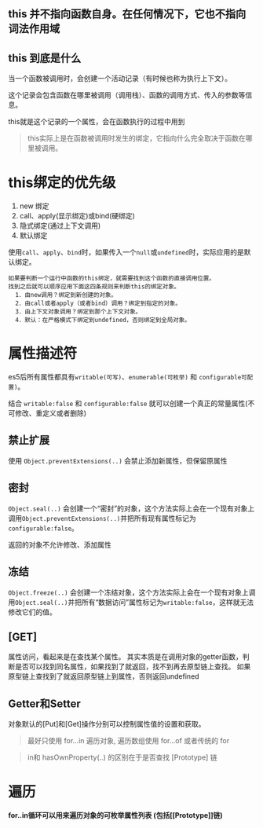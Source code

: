 ## this 并不指向函数自身。在任何情况下，它也不指向词法作用域

## this 到底是什么

当一个函数被调用时，会创建一个活动记录（有时候也称为执行上下文）。

这个记录会包含函数在哪里被调用（调用栈）、函数的调用方式、传入的参数等信息。

this就是这个记录的一个属性，会在函数执行的过程中用到

> this实际上是在函数被调用时发生的绑定，它指向什么完全取决于函数在哪里被调用。

# this绑定的优先级

1. new 绑定
2. call、apply(显示绑定)或bind(硬绑定)
3. 隐式绑定(通过上下文调用)
4. 默认绑定

使用`call`、`apply`、`bind`时，如果传入一个`null`或`undefined`时，实际应用的是默认绑定。

    如果要判断一个运行中函数的this绑定，就需要找到这个函数的直接调用位置。
    找到之后就可以顺序应用下面这四条规则来判断this的绑定对象。
      1．由new调用？绑定到新创建的对象。
      2．由call或者apply（或者bind）调用？绑定到指定的对象。
      3．由上下文对象调用？绑定到那个上下文对象。
      4．默认：在严格模式下绑定到undefined，否则绑定到全局对象。

# 属性描述符
es5后所有属性都具有`writable(可写)`、`enumerable(可枚举)` 和 `configurable可配置)`。

结合 `writable:false` 和 `configurable:false` 就可以创建一个真正的常量属性(不可修改、重定义或者删除)

## 禁止扩展
使用 `Object.preventExtensions(..)` 会禁止添加新属性，但保留原属性

## 密封
`Object.seal(..)` 会创建一个“密封”的对象，这个方法实际上会在一个现有对象上调用`Object.preventExtensions(..)`并把所有现有属性标记为`configurable:false`。

返回的对象不允许修改、添加属性

## 冻结
`Object.freeze(..)` 会创建一个冻结对象，这个方法实际上会在一个现有对象上调用`Object.seal(..)`并把所有“数据访问”属性标记为`writable:false`，这样就无法修改它们的值。

## [GET]
属性访问，看起来是在查找某个属性。
其实本质是在调用对象的getter函数，判断是否可以找到同名属性，如果找到了就返回，找不到再去原型链上查找。
如果原型链上查找到了就返回原型链上到属性，否则返回undefined

## Getter和Setter
对象默认的[Put]和[Get]操作分别可以控制属性值的设置和获取。

> 最好只使用 for...in 遍历对象, 遍历数组使用 for...of 或者传统的 for

> in和 hasOwnProperty(..) 的区别在于是否查找 [Prototype] 链

# 遍历

**for..in循环可以用来遍历对象的可枚举属性列表 (包括[[Prototype]]链)**